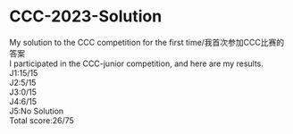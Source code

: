 # CCC-2023-Solution
My solution to the CCC competition for the first time/我首次参加CCC比赛的答案  
I participated in the CCC-junior competition, and here are my results.  
J1:15/15  
J2:5/15  
J3:0/15  
J4:6/15  
J5:No Solution  
Total score:26/75  
